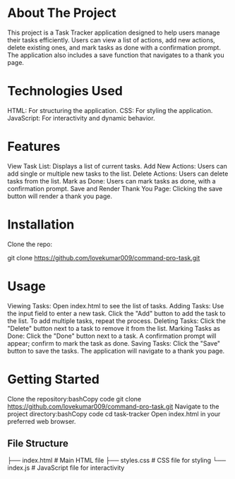 # About The Project

This project is a Task Tracker application designed to help users manage their tasks efficiently. Users can view a list of actions, add new actions, delete existing ones, and mark tasks as done with a confirmation prompt. The application also includes a save function that navigates to a thank you page.

# Technologies Used

HTML: For structuring the application.
CSS: For styling the application.
JavaScript: For interactivity and dynamic behavior.

# Features

View Task List: Displays a list of current tasks.
Add New Actions: Users can add single or multiple new tasks to the list.
Delete Actions: Users can delete tasks from the list.
Mark as Done: Users can mark tasks as done, with a confirmation prompt.
Save and Render Thank You Page: Clicking the save button will render a thank you page.

# Installation

Clone the repo:

git clone https://github.com/lovekumar009/command-pro-task.git

# Usage

Viewing Tasks: Open index.html to see the list of tasks.
Adding Tasks:
Use the input field to enter a new task.
Click the "Add" button to add the task to the list.
To add multiple tasks, repeat the process.
Deleting Tasks:
Click the "Delete" button next to a task to remove it from the list.
Marking Tasks as Done:
Click the "Done" button next to a task.
A confirmation prompt will appear; confirm to mark the task as done.
Saving Tasks:
Click the "Save" button to save the tasks.
The application will navigate to a thank you page.

# Getting Started

Clone the repository:bashCopy code
git clone https://github.com/lovekumar009/command-pro-task.git
Navigate to the project directory:bashCopy code
cd task-tracker
Open index.html in your preferred web browser.

## File Structure
├── index.html   # Main HTML file
├── styles.css   # CSS file for styling
└── index.js   # JavaScript file for interactivity
